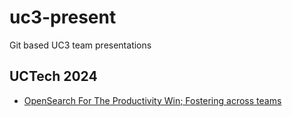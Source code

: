 # uc3-present
Git based UC3 team presentations

## UCTech 2024
- [OpenSearch For The Productivity Win; Fostering across teams](https://merritt.uc3dev.cdlib.org/present/opensearch/README.html)
